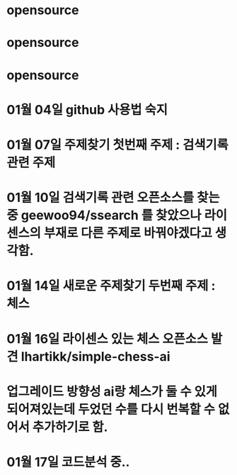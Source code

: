 # opensource
# opensource
# opensource
# 01월 04일 github 사용법 숙지
# 01월 07일 주제찾기 첫번째 주제 : 검색기록 관련 주제
# 01월 10일 검색기록 관련 오픈소스를 찾는 중 geewoo94/ssearch 를 찾았으나 라이센스의 부재로 다른 주제로 바꿔야겠다고 생각함.
# 01월 14일 새로운 주제찾기 두번째 주제 : 체스
# 01월 16일 라이센스 있는 체스 오픈소스 발견 lhartikk/simple-chess-ai
#           업그레이드 방향성 ai랑 체스가 둘 수 있게 되어져있는데 두었던 수를 다시 번복할 수 없어서 추가하기로 함.
# 01월 17일 코드분석 중..
